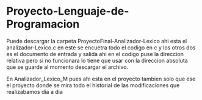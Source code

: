 # Proyecto-Lenguaje-de-Programacion

Puede descargar la carpeta ProyectoFinal-Analizador-Lexico ahi esta el analizador-Lexico.c en este se encuetra todo el 
codigo en c y los otros dos es el documento de entrada y salida ahi en el codigo puse la direccion relativa pero si no funcionara lo 
tiene que usar con la direccion absoluta que se guarde al momento descargar el archivo.

En Analizador_Lexico_M pues ahi esta en el proyecto tambien solo que ese el proyecto donde se mira todo el historial de las modificaciones
que realizabamos dia a dia 
